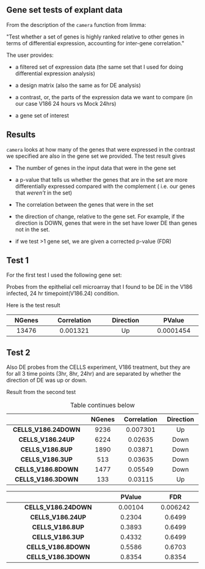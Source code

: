 Gene set tests of explant data
------------------------------

From the description of the `camera` function from limma:

"Test whether a set of genes is highly ranked relative to other genes in terms of differential expression, accounting for inter-gene correlation."

The user provides:

-   a filtered set of expression data (the same set that I used for doing differential expression analysis)

-   a design matrix (also the same as for DE analysis)

-   a contrast, or, the parts of the expression data we want to compare (in our case V186 24 hours vs Mock 24hrs)

-   a gene set of interest

Results
-------

`camera` looks at how many of the genes that were expressed in the contrast we specified are also in the gene set we provided. The test result gives

-   The number of genes in the input data that were in the gene set

-   a p-value that tells us whether the genes that are in the set are more differentially expressed compared with the complement ( i.e. our genes that *weren't* in the set)

-   The correlation between the genes that were in the set

-   the direction of change, relative to the gene set. For example, if the direction is DOWN, genes that were in the set have lower DE than genes not in the set.

-   if we test \>1 gene set, we are given a corrected p-value (FDR)

Test 1
------

For the first test I used the following gene set:

Probes from the epithelial cell microarray that I found to be DE in the V186 infected, 24 hr timepoint(V186.24) condition.

Here is the test result

<table>
<colgroup>
<col width="12%" />
<col width="19%" />
<col width="16%" />
<col width="12%" />
</colgroup>
<thead>
<tr class="header">
<th align="center">NGenes</th>
<th align="center">Correlation</th>
<th align="center">Direction</th>
<th align="center">PValue</th>
</tr>
</thead>
<tbody>
<tr class="odd">
<td align="center">13476</td>
<td align="center">0.001321</td>
<td align="center">Up</td>
<td align="center">0.0001454</td>
</tr>
</tbody>
</table>

Test 2
------

Also DE probes from the CELLS experiment, V186 treatment, but they are for all 3 time points (3hr, 8hr, 24hr) and are separated by whether the direction of DE was up or down.

Result from the second test

<table>
<caption>Table continues below</caption>
<colgroup>
<col width="33%" />
<col width="12%" />
<col width="19%" />
<col width="15%" />
</colgroup>
<thead>
<tr class="header">
<th align="center"> </th>
<th align="center">NGenes</th>
<th align="center">Correlation</th>
<th align="center">Direction</th>
</tr>
</thead>
<tbody>
<tr class="odd">
<td align="center"><strong>CELLS_V186.24DOWN</strong></td>
<td align="center">9236</td>
<td align="center">0.007301</td>
<td align="center">Up</td>
</tr>
<tr class="even">
<td align="center"><strong>CELLS_V186.24UP</strong></td>
<td align="center">6224</td>
<td align="center">0.02635</td>
<td align="center">Down</td>
</tr>
<tr class="odd">
<td align="center"><strong>CELLS_V186.8UP</strong></td>
<td align="center">1890</td>
<td align="center">0.03871</td>
<td align="center">Down</td>
</tr>
<tr class="even">
<td align="center"><strong>CELLS_V186.3UP</strong></td>
<td align="center">513</td>
<td align="center">0.03635</td>
<td align="center">Down</td>
</tr>
<tr class="odd">
<td align="center"><strong>CELLS_V186.8DOWN</strong></td>
<td align="center">1477</td>
<td align="center">0.05549</td>
<td align="center">Down</td>
</tr>
<tr class="even">
<td align="center"><strong>CELLS_V186.3DOWN</strong></td>
<td align="center">133</td>
<td align="center">0.03115</td>
<td align="center">Up</td>
</tr>
</tbody>
</table>

<table>
<colgroup>
<col width="33%" />
<col width="12%" />
<col width="12%" />
</colgroup>
<thead>
<tr class="header">
<th align="center"> </th>
<th align="center">PValue</th>
<th align="center">FDR</th>
</tr>
</thead>
<tbody>
<tr class="odd">
<td align="center"><strong>CELLS_V186.24DOWN</strong></td>
<td align="center">0.00104</td>
<td align="center">0.006242</td>
</tr>
<tr class="even">
<td align="center"><strong>CELLS_V186.24UP</strong></td>
<td align="center">0.2304</td>
<td align="center">0.6499</td>
</tr>
<tr class="odd">
<td align="center"><strong>CELLS_V186.8UP</strong></td>
<td align="center">0.3893</td>
<td align="center">0.6499</td>
</tr>
<tr class="even">
<td align="center"><strong>CELLS_V186.3UP</strong></td>
<td align="center">0.4332</td>
<td align="center">0.6499</td>
</tr>
<tr class="odd">
<td align="center"><strong>CELLS_V186.8DOWN</strong></td>
<td align="center">0.5586</td>
<td align="center">0.6703</td>
</tr>
<tr class="even">
<td align="center"><strong>CELLS_V186.3DOWN</strong></td>
<td align="center">0.8354</td>
<td align="center">0.8354</td>
</tr>
</tbody>
</table>

